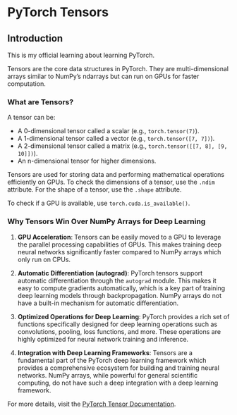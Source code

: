 # PyTorch Tensors


## Introduction
This is my official learning about learning PyTorch.   

Tensors are the core data structures in PyTorch. They are multi-dimensional arrays similar to NumPy’s ndarrays but can run on GPUs for faster computation.

### What are Tensors?
A tensor can be:
- A 0-dimensional tensor called a scalar (e.g., `torch.tensor(7)`).
- A 1-dimensional tensor called a vector (e.g., `torch.tensor([7, 7])`).
- A 2-dimensional tensor called a matrix (e.g., `torch.tensor([[7, 8], [9, 10]])`).
- An n-dimensional tensor for higher dimensions.
 
Tensors are used for storing data and performing mathematical operations efficiently on GPUs. To check the dimensions of a tensor, use the `.ndim` attribute. For the shape of a tensor, use the `.shape` attribute.

To check if a GPU is available, use `torch.cuda.is_available()`.

### Why Tensors Win Over NumPy Arrays for Deep Learning

1. **GPU Acceleration**: Tensors can be easily moved to a GPU to leverage the parallel processing capabilities of GPUs. This makes training deep neural networks significantly faster compared to NumPy arrays which only run on CPUs.

2. **Automatic Differentiation (autograd)**: PyTorch tensors support automatic differentiation through the `autograd` module. This makes it easy to compute gradients automatically, which is a key part of training deep learning models through backpropagation. NumPy arrays do not have a built-in mechanism for automatic differentiation.

3. **Optimized Operations for Deep Learning**: PyTorch provides a rich set of functions specifically designed for deep learning operations such as convolutions, pooling, loss functions, and more. These operations are highly optimized for neural network training and inference.

4. **Integration with Deep Learning Frameworks**: Tensors are a fundamental part of the PyTorch deep learning framework which provides a comprehensive ecosystem for building and training neural networks. NumPy arrays, while powerful for general scientific computing, do not have such a deep integration with a deep learning framework.

For more details, visit the [PyTorch Tensor Documentation](https://docs.pytorch.org/docs/stable/tensors.html).
